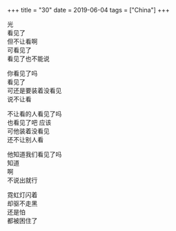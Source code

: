 +++
title = "30"
date = 2019-06-04
tags = ["China"]
+++

光  
看见了  
但不让看啊  
可看见了  
看见了也不能说

<!--more-->

你看见了吗  
看见了  
可还是要装着没看见  
说不让看

不让看的人看见了吗  
也看见了吧 应该  
可他装着没看见  
还不让别人看

他知道我们看见了吗  
知道  
啊  
不说出就行

霓虹灯闪着  
却驱不走黑  
还是怕  
都被困住了

